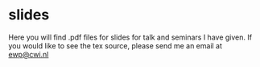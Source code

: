 # slides
Here you will find .pdf files for slides for talk and seminars I have given.
If you would like to see the tex source, please send me an email at ewp@cwi.nl